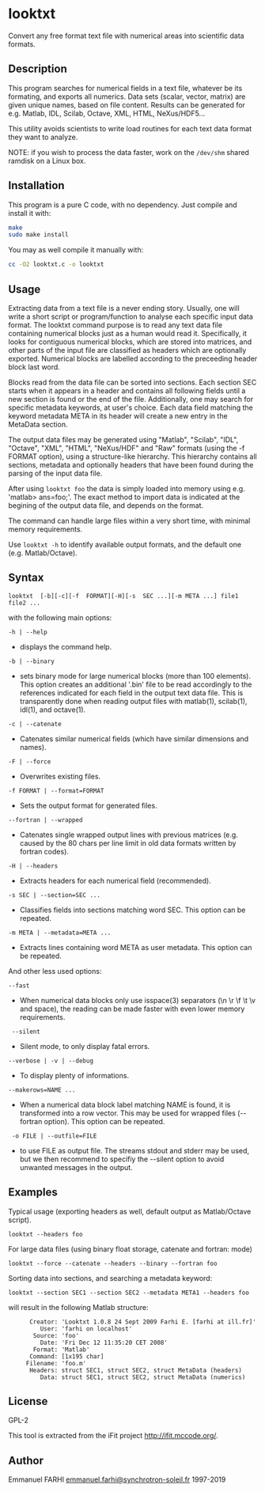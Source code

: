 # looktxt
Convert any free format text file with numerical areas into scientific data formats.

Description
---
This program searches for numerical fields in a text file, whatever be its formating, and exports all numerics. 
Data sets (scalar, vector, matrix) are given unique names, based on file content. Results can be generated for e.g. Matlab, IDL, Scilab, Octave, XML, HTML, NeXus/HDF5... 

This utility avoids scientists to write load routines for each text data format they want to analyze.

NOTE: if you wish to process the data faster, work on the ```/dev/shm``` shared ramdisk on a Linux box.

Installation
---
This program is a pure C code, with no dependency. Just compile and install it with:
```bash
make
sudo make install
```

You may as well compile it manually with:
```bash
cc -O2 looktxt.c -o looktxt
```

Usage
----
Extracting data from a text file is a never ending story. Usually,  one
will  write a short script or program/function to analyse each specific
input data format. The looktxt command purpose is to read any text data
file containing numerical blocks just as a human would read it. Specifically, 
it looks for contiguous numerical blocks, which are stored into
matrices,  and  other parts of the input file are classified as headers
which are optionally exported. Numerical blocks are labelled  according
to the preceeding header block last word.

Blocks read from the data file can be sorted into sections. Each section 
SEC starts when it appears in a header and contains all  following
fields  until a new section is found or the end of the file.  Additionally, 
one may search for specific metadata keywords, at user's  choice.
Each  data field matching the keyword metadata META in its header will
create a new entry in the MetaData section.

The output data files may be generated using "Matlab", "Scilab", "IDL",
"Octave",  "XML",  "HTML",  "NeXus/HDF" and  "Raw"  formats  (using  the  -f FORMAT
option), using a structure-like hierarchy. This hierarchy contains  all
sections,  metadata  and optionally headers that have been found during
the parsing of the input data file.

After using ```looktxt foo``` the data is simply  loaded  into  memory  using
e.g.  'matlab> ans=foo;'. The exact method to import data is indicated at the begining of the  output
data file, and depends on the format.

The  command  can handle large files within a very short time, with minimal memory requirements.

Use ```looktxt -h``` to identify available output formats, and the default one (e.g. Matlab/Octave).

Syntax
---
```
looktxt  [-b][-c][-f  FORMAT][-H][-s  SEC ...][-m META ...] file1 file2 ...
```

with the following main options:

```-h | --help```
- displays the command help.

```-b | --binary```
- sets binary mode for large numerical blocks (more than 100  elements). 
This option creates an additional '.bin' file to be read
        accordingly to the references indicated for each  field  in  the
        output  text  data file. This is transparently done when reading
        output files with matlab(1), scilab(1), idl(1), and octave(1).

```-c | --catenate```
- Catenates similar numerical fields (which  have  similar  dimensions and names).

```-F | --force```
- Overwrites existing files.

```-f FORMAT | --format=FORMAT```
- Sets the output format for generated files.

```--fortran | --wrapped```
- Catenates  single  wrapped  output  lines with previous matrices
        (e.g. caused by the 80 chars per line limit in old data  formats
        written by fortran codes).

```-H | --headers```
- Extracts headers for each numerical field (recommended).

```-s SEC | --section=SEC ...```
- Classifies  fields  into sections matching word SEC. This option
        can be repeated.

```-m META | --metadata=META ...```
- Extracts lines containing word  META  as  user  metadata.   This
        option can be repeated.

And other less used options:

```--fast```
- When numerical data blocks only use isspace(3) separators (\n \r
        \f \t \v and space), the reading can be made  faster  with  even
        lower memory requirements.

``` --silent```
- Silent mode, to only display fatal errors.

```--verbose | -v | --debug```
- To display plenty of informations.

```--makerows=NAME ...```
- When  a numerical data block label matching NAME is found, it is
        transformed into a row vector. This  may  be  used  for  wrapped
        files (--fortran option). This option can be repeated.

``` -o FILE | --outfile=FILE```
- to use FILE as output file. The streams stdout and stderr may be
        used, but we then recommend to specifiy the --silent  option  to
        avoid unwanted messages in the output.
        
Examples
---
Typical usage (exporting headers as well, default output as Matlab/Octave script).
```
looktxt --headers foo
```

For  large data files (using binary float storage, catenate and fortran:
 mode)
```
looktxt --force --catenate --headers --binary --fortran foo
```

Sorting data into sections, and searching a metadata keyword:
```
looktxt --section SEC1 --section SEC2 --metadata META1 --headers foo
```

will result in the following Matlab structure:

```
      Creator: 'Looktxt 1.0.8 24 Sept 2009 Farhi E. [farhi at ill.fr]'
         User: 'farhi on localhost'
       Source: 'foo'
         Date: 'Fri Dec 12 11:35:20 CET 2008'
       Format: 'Matlab'
      Command: [1x195 char]
     Filename: 'foo.m'
      Headers: struct SEC1, struct SEC2, struct MetaData (headers)
         Data: struct SEC1, struct SEC2, struct MetaData (numerics)
```

License
---
GPL-2

This tool is extracted from the iFit project <http://ifit.mccode.org/>.

Author
---
Emmanuel FARHI <emmanuel.farhi@synchrotron-soleil.fr> 1997-2019
